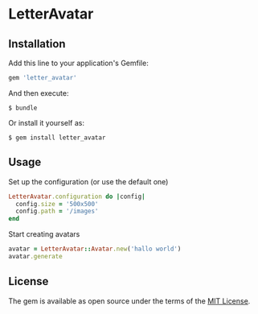# LetterAvatar

## Installation

Add this line to your application's Gemfile:

```ruby
gem 'letter_avatar'
```

And then execute:

    $ bundle

Or install it yourself as:

    $ gem install letter_avatar

## Usage

Set up the configuration (or use the default one)
```ruby
LetterAvatar.configuration do |config|
  config.size = '500x500'
  config.path = '/images'
end
```

Start creating avatars
```ruby
avatar = LetterAvatar::Avatar.new('hallo world')
avatar.generate
```

## License

The gem is available as open source under the terms of the [MIT License](https://opensource.org/licenses/MIT).
